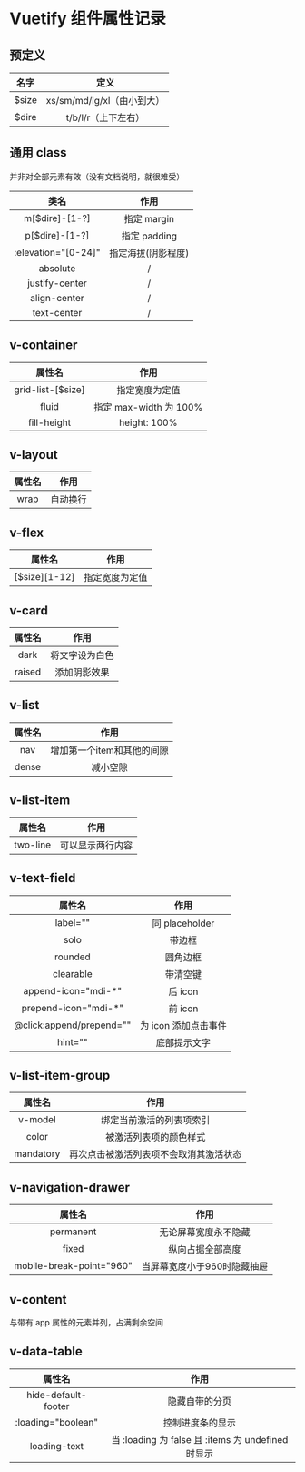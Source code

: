 # Vuetify 组件属性记录

## 预定义

| 名字  |            定义            |
| :---: | :------------------------: |
| $size | xs/sm/md/lg/xl（由小到大） |
| $dire |    t/b/l/r（上下左右）     |

## 通用 class

并非对全部元素有效（没有文档说明，就很难受）

|        类名         |        作用        |
| :-----------------: | :----------------: |
|   m[$dire]-[1-?]    |    指定 margin     |
|   p[$dire]-[1-?]    |    指定 padding    |
| :elevation="[0-24]" | 指定海拔(阴影程度) |
|      absolute       |         /          |
|   justify-center    |         /          |
|    align-center     |         /          |
|     text-center     |         /          |

## v-container

|      属性名       |          作用          |
| :---------------: | :--------------------: |
| grid-list-[$size] |     指定宽度为定值     |
|       fluid       | 指定 max-width 为 100% |
|    fill-height    |      height: 100%      |

## v-layout

| 属性名 |   作用   |
| :----: | :------: |
|  wrap  | 自动换行 |

## v-flex

|     属性名     |      作用      |
| :------------: | :------------: |
| \[$size][1-12] | 指定宽度为定值 |

## v-card

| 属性名 |      作用      |
| :----: | :------------: |
|  dark  | 将文字设为白色 |
| raised |  添加阴影效果  |

## v-list

| 属性名 |            作用            |
| :----: | :------------------------: |
|  nav   | 增加第一个item和其他的间隙 |
| dense  |          减小空隙          |


## v-list-item

|  属性名  |       作用       |
| :------: | :--------------: |
| two-line | 可以显示两行内容 |

## v-text-field

|          属性名          |         作用         |
| :----------------------: | :------------------: |
|         label=""         |    同 placeholder    |
|           solo           |        带边框        |
|         rounded          |       圆角边框       |
|        clearable         |       带清空键       |
|   append-icon="mdi-*"    |       后 icon        |
|   prepend-icon="mdi-*"   |       前 icon        |
| @click:append/prepend="" | 为 icon 添加点击事件 |
|         hint=""          |     底部提示文字     |

## v-list-item-group

|  属性名   |                  作用                  |
| :-------: | :------------------------------------: |
|  v-model  |        绑定当前激活的列表项索引        |
|   color   |         被激活列表项的颜色样式         |
| mandatory | 再次点击被激活列表项不会取消其激活状态 |

## v-navigation-drawer

|          属性名          |            作用             |
| :----------------------: | :-------------------------: |
|        permanent         |    无论屏幕宽度永不隐藏     |
|          fixed           |      纵向占据全部高度       |
| mobile-break-point="960" | 当屏幕宽度小于960时隐藏抽屉 |

## v-content

与带有 app 属性的元素并列，占满剩余空间

## v-data-table

|       属性名        |                        作用                        |
| :-----------------: | :------------------------------------------------: |
| hide-default-footer |                   隐藏自带的分页                   |
| :loading="boolean"  |                  控制进度条的显示                  |
|    loading-text     | 当 :loading 为 false 且 :items 为 undefined 时显示 |

